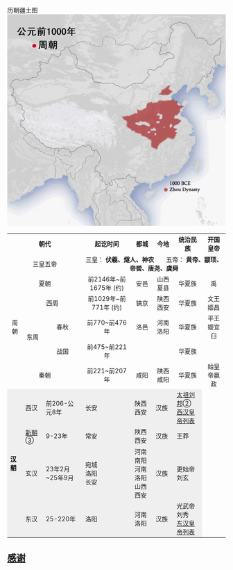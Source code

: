 历朝疆土图
![image](https://github.com/aicaprio/Dynasty/blob/master/pics/%E5%8E%86%E6%9C%9D%E7%96%86%E5%9C%9F%E5%9B%BE%C2%A0.gif)   

<table>
    <tr>
        <th align="center" colspan="4">朝代</td>
        <th align="center">起讫时间</td>
        <th align="center">都城</td>
        <th align="center">今地</td>
        <th align="center">统治民族</td>
        <th align="center">开国皇帝</td>
    </tr>
    <tr>
        <td align="center" colspan="4">三皇五帝</td>
        <td align="center" colspan="5">三皇：
            <b>伏羲、燧人、神农</b>&emsp;&emsp;五帝：
            <b>黄帝、颛顼、帝喾、唐尧、虞舜</b>
        </td>
    </tr>
    <tr>
        <td align="center" colspan="4">夏朝</td>
        <td align="center">前2146年~前1675年 (约)</td>
        <td align="center">安邑</td>
        <td align="center">山西夏县</td>
        <td align="center">华夏族</td>
        <td align="center">禹</td>
    </tr>
    <tr>
        <td align="center" colspan="2" rowspan="3">周朝</td>
        <td align="center" colspan="2">西周</td>
        <td align="center">前1029年~前771年 (约)</td>
        <td align="center">镐京</td>
        <td align="center">陕西西安</td>
        <td align="center">华夏族</td>
        <td align="center">文王姬昌</td>
    </tr>
    <tr>
        <td align="center" rowspan="2">东周</td>
        <td align="center">春秋</td>
        <td align="center">前770~前476年</td>
        <td align="center">洛邑</td>
        <td align="center">河南洛阳</td>
        <td align="center">华夏族</td>
        <td align="center">平王姬宜臼</td>
    </tr>
    <tr>
        <td align="center">战国</td>
        <td align="center">前475~前221年</td>
        <td align="center"></td>
        <td align="center"></td>
        <td align="center">华夏族</td>
        <td align="center"></td>
    </tr>
    <tr>
        <td align="center" colspan="4">秦朝</td>
        <td align="center">前221~前207年</td>
        <td align="center">咸阳</td>
        <td align="center">陕西咸阳</td>
        <td align="center">华夏族</td>
        <td align="center">始皇帝嬴政</td>
    </tr>

 <tr style="background-color:#efefef;"><td rowspan="4"><strong><a href="http://114.xixik.com/chaodai/han/" style="color:#000;" title="汉朝">汉朝</a></strong></td><td colspan="2">				西汉</td><td>				前206-公元8年</td><td>				长安</td><td>				陕西西安</td><td>				汉族</td><td><a href="http://www.xixik.com/content/5860833e2e47ff16" title="汉高祖既非刘邦的庙号也非谥号">太祖刘邦</a>②<br /><a href="http://114.xixik.com/chinese-emperors/han/" title="西汉历代皇帝，汉朝历代皇帝">西汉皇帝列表</a></td></tr><tr style="background-color:#efefef;"><td colspan="2"><a href="http://114.xixik.com/chaodai/xin/" title="新朝历史">新朝</a>③</td><td>				9-23年</td><td>				常安</td><td>				陕西西安</td><td>				汉族</td><td>				王莽</td></tr><tr style="background-color:#efefef;"><td colspan="2">				玄汉</td><td>				23年2月~25年9月</td><td>				宛城<br />				洛阳<br />				长安</td><td>				河南南阳<br />				河南洛阳<br />				山西西安</td><td>				汉族</td><td>				更始帝刘玄</td></tr><tr style="background-color:#efefef;"><td colspan="2">				东汉</td><td>				25-220年</td><td>				洛阳</td><td>				河南洛阳</td><td>				汉族</td><td>				光武帝刘秀<br /><a href="http://114.xixik.com/chinese-emperors/han/" title="东汉历代皇帝，汉朝历代皇帝列表">东汉皇帝列表</a></td></tr>
</table>


## [感谢](http://114.xixik.com/chinese-dynasties/)
